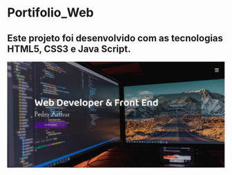 # Portifolio_Web

## Este projeto foi desenvolvido com as tecnologias HTML5, CSS3 e Java Script.

![teste](/readme_image_1.jpg)
